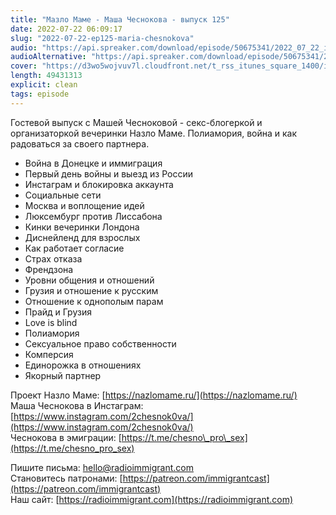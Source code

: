 ```yaml
---
title: "Мазло Маме - Маша Чеснокова - выпуск 125"
date: 2022-07-22 06:09:17
slug: "2022-07-22-ep125-maria-chesnokova"
audio: "https://api.spreaker.com/download/episode/50675341/2022_07_22_icast_ep125_maria_chesnokova.mp3"
audioAlternative: "https://api.spreaker.com/download/episode/50675341/2022_07_22_icast_ep125_maria_chesnokova.mp3"
cover: "https://d3wo5wojvuv7l.cloudfront.net/t_rss_itunes_square_1400/images.spreaker.com/original/22fe455621c8f735ac45cad6c5e29430.jpg"
length: 49431313
explicit: clean
tags: episode
---
```


Гостевой выпуск с Машей Чесноковой - секс-блогеркой и организаторкой вечеринки Назло Маме. Полиамория, война и как радоваться за своего партнера.  
  
* Война в Донецке и иммиграция  
* Первый день войны и выезд из России  
* Инстаграм и блокировка аккаунта  
* Социальные сети  
* Москва и воплощение идей  
* Люксембург против Лиссабона  
* Кинки вечеринки Лондона  
* Диснейленд для взрослых  
* Как работает согласие  
* Страх отказа  
* Френдзона  
* Уровни общения и отношений  
* Грузия и отношение к русским  
* Отношение к однополым парам  
* Прайд и Грузия  
* Love is blind  
* Полиамория  
* Сексуальное право собственности  
* Комперсия  
* Единорожка в отношениях  
* Якорный партнер  
  
Проект Назло Маме: [https://nazlomame.ru/](https://nazlomame.ru/)  
Маша Чеснокова в Инстаграм: [https://www.instagram.com/2chesnok0va/](https://www.instagram.com/2chesnok0va/)  
Чеснокова в эмиграции: [https://t.me/chesno\_pro\_sex](https://t.me/chesno_pro_sex)  
  
Пишите письма: [hello@radioimmigrant.com](mailto:hello@radioimmigrant.com)  
Становитесь патронами: [https://patreon.com/immigrantcast](https://patreon.com/immigrantcast)  
Наш сайт: [https://radioimmigrant.com](https://radioimmigrant.com)
